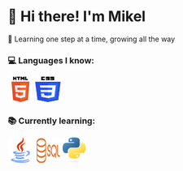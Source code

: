 # 👋 Hi there! I'm Mikel

🌱 Learning one step at a time, growing all the way

### 💻 Languages I know:
<img src="assets/icons/html5.png" alt="HTML5" width="50" height="50"/>
<img src="assets/icons/css3.png" alt="CSS3" width="50" height="50"/>

### 📚 Currently learning:
<img src="assets/icons/java.png" alt="Java" width="50" height="50"/>
<img src="assets/icons/postgresql.png" alt="SQL" width="50" height="50"/>
<img src="assets/icons/python.png" alt="Python" width="50" height="50"/>



<!--
**MikelDZ06I/MikelDZ06I** is a ✨ _special_ ✨ repository because its `README.md` (this file) appears on your GitHub profile.

Here are some ideas to get you started:

- 🔭 I’m currently working on ...
- 🌱 I’m currently learning ...
- 👯 I’m looking to collaborate on ...
- 🤔 I’m looking for help with ...
- 💬 Ask me about ...
- 📫 How to reach me: ...
- 😄 Pronouns: ...
- ⚡ Fun fact: ...
-->

